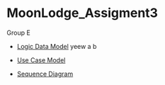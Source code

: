# MoonLodge_Assigment3  
Group E  

- [Logic Data Model](https://github.com/LargeSystemsDevelopment2020/MoonLodge/blob/master/diagrams/LogicDataModel.md) yeew a b

- [Use Case Model](https://github.com/LargeSystemsDevelopment2020/MoonLodge/blob/master/diagrams/UseCase.md)

- [Sequence Diagram](https://github.com/LargeSystemsDevelopment2020/MoonLodge/blob/master/diagrams/SequenceDiagram.md)  
